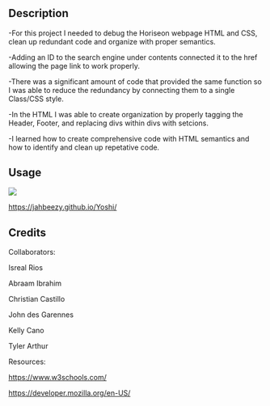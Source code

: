 <!DOCTYPE README.md>
# <Yoshi>

## Description

-For this project I needed to debug the Horiseon webpage HTML and CSS, clean up redundant code and organize with proper semantics.

-Adding an ID to the search engine under contents connected it to the href allowing the page link to work properly.

-There was a significant amount of code that provided the same function so I was able to reduce the redundancy by connecting them to a single Class/CSS style.

-In the HTML I was able to create organization by properly tagging the Header, Footer, and replacing divs within divs with setcions. 

-I learned how to create comprehensive code with HTML semantics and how to identify and clean up repetative code.

## Usage

<img src="./assets/images/ZScreencap.png">

https://jahbeezy.github.io/Yoshi/

## Credits

Collaborators:

Isreal Rios

Abraam Ibrahim

Christian Castillo

John des Garennes

Kelly Cano

Tyler Arthur

Resources:

https://www.w3schools.com/

https://developer.mozilla.org/en-US/


